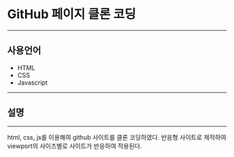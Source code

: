 # GitHub 페이지 클론 코딩

---

## 사용언어

* HTML
* CSS
* Javascript

---

## 설명

---

html, css, js를 이용해여 github 사이트를 클론 코딩하였다. 
반응형 사이트로 제작하여 viewport의 사이즈별로 사이트가 반응하여 적용된다.